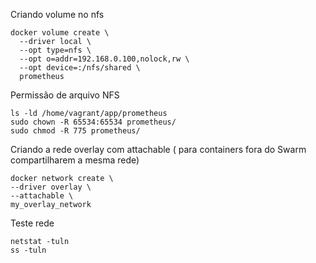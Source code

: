 Criando volume no nfs 

    docker volume create \
      --driver local \
      --opt type=nfs \
      --opt o=addr=192.168.0.100,nolock,rw \
      --opt device=:/nfs/shared \
      prometheus

Permissão de arquivo NFS 

    ls -ld /home/vagrant/app/prometheus
    sudo chown -R 65534:65534 prometheus/
    sudo chmod -R 775 prometheus/

Criando a rede overlay com attachable ( para containers fora do Swarm compartilharem a mesma rede)

    docker network create \
    --driver overlay \
    --attachable \
    my_overlay_network

Teste rede 

    netstat -tuln
    ss -tuln
